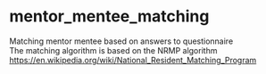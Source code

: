 # mentor_mentee_matching
Matching mentor mentee based on answers to questionnaire  
The matching algorithm is based on the NRMP algorithm
https://en.wikipedia.org/wiki/National_Resident_Matching_Program

